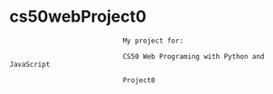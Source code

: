# cs50webProject0
                                My project for:

                                CS50 Web Programing with Python and JavaScript 

                                Project0
